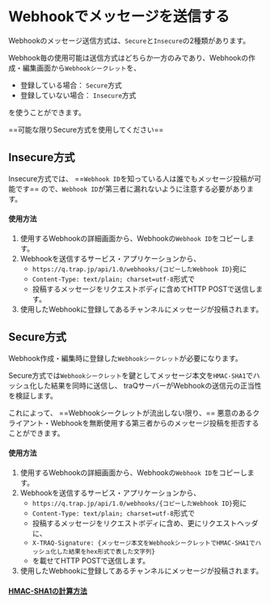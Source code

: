 # Webhookでメッセージを送信する
Webhookのメッセージ送信方式は、`Secure`と`Insecure`の2種類があります。

Webhook毎の使用可能は送信方式はどちらか一方のみであり、Webhookの作成・編集画面から`Webhookシークレット`を、
+ 登録している場合： `Secure`方式
+ 登録していない場合： `Insecure`方式

を使うことができます。

==可能な限りSecure方式を使用してください==

## Insecure方式
Insecure方式では、 ==`Webhook ID`を知っている人は誰でもメッセージ投稿が可能です== ので、`Webhook ID`が第三者に漏れないように注意する必要があります。

#### 使用方法
1. 使用するWebhookの詳細画面から、Webhookの`Webhook ID`をコピーします。
2. Webhookを送信するサービス・アプリケーションから、
    + `https://q.trap.jp/api/1.0/webhooks/{コピーしたWebhook ID}`宛に
    + `Content-Type: text/plain; charset=utf-8`形式で
    + 投稿するメッセージをリクエストボディに含めてHTTP POSTで送信します。
3. 使用したWebhookに登録してあるチャンネルにメッセージが投稿されます。 

## Secure方式
Webhook作成・編集時に登録した`Webhookシークレット`が必要になります。

Secure方式では`Webhookシークレット`を鍵としてメッセージ本文を`HMAC-SHA1`でハッシュ化した結果を同時に送信し、
traQサーバーがWebhookの送信元の正当性を検証します。

これによって、 ==Webhookシークレットが流出しない限り、== 悪意のあるクライアント・Webhookを無断使用する第三者からのメッセージ投稿を拒否することができます。

#### 使用方法
1. 使用するWebhookの詳細画面から、Webhookの`Webhook ID`をコピーします。
2. Webhookを送信するサービス・アプリケーションから、
    + `https://q.trap.jp/api/1.0/webhooks/{コピーしたWebhook ID}`宛に
    + `Content-Type: text/plain; charset=utf-8`形式で
    + 投稿するメッセージをリクエストボディに含め、更にリクエストヘッダに、
    + `X-TRAQ-Signature: {メッセージ本文をWebhookシークレットでHMAC-SHA1でハッシュ化した結果をhex形式で表した文字列}`
    + を載せてHTTP POSTで送信します。
3. 使用したWebhookに登録してあるチャンネルにメッセージが投稿されます。 

#### [HMAC-SHA1の計算方法](/docs/webhook/hmacsha1)
